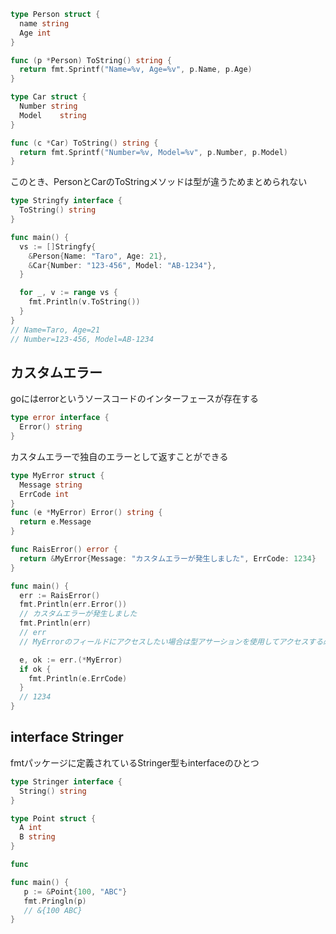 ```go
type Person struct {
  name string
  Age int
}

func (p *Person) ToString() string {
  return fmt.Sprintf("Name=%v, Age=%v", p.Name, p.Age)
}

type Car struct {
  Number string
  Model    string
}

func (c *Car) ToString() string {
  return fmt.Sprintf("Number=%v, Model=%v", p.Number, p.Model)
}
```

このとき、PersonとCarのToStringメソッドは型が違うためまとめられない

```go
type Stringfy interface {
  ToString() string
}

func main() {
  vs := []Stringfy{
    &Person{Name: "Taro", Age: 21},
    &Car{Number: "123-456", Model: "AB-1234"},
  }

  for _, v := range vs {
    fmt.Println(v.ToString())
  }
}
// Name=Taro, Age=21
// Number=123-456, Model=AB-1234
```
 
## カスタムエラー

goにはerrorというソースコードのインターフェースが存在する
```go
type error interface {
  Error() string
}
```

カスタムエラーで独自のエラーとして返すことができる

```go
type MyError struct {
  Message string
  ErrCode int
}
func (e *MyError) Error() string {
  return e.Message
}

func RaisError() error {
  return &MyError{Message: "カスタムエラーが発生しました", ErrCode: 1234}
}

func main() {
  err := RaisError()
  fmt.Println(err.Error())
  // カスタムエラーが発生しました
  fmt.Println(err)
  // err
  // MyErrorのフィールドにアクセスしたい場合は型アサーションを使用してアクセスする必要がある

  e, ok := err.(*MyError)
  if ok {
    fmt.Println(e.ErrCode)
  }
  // 1234
}
```

## interface Stringer
 fmtパッケージに定義されているStringer型もinterfaceのひとつ
 
```go
type Stringer interface {
  String() string
}
```

```go
type Point struct {
  A int
  B string
}

func

func main() {
   p := &Point{100, "ABC"}
   fmt.Pringln(p)
   // &{100 ABC}
}
```



